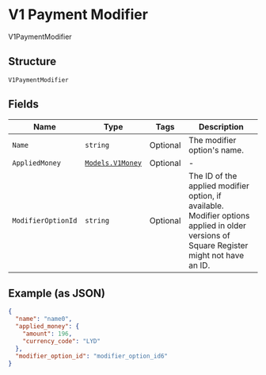 
# V1 Payment Modifier

V1PaymentModifier

## Structure

`V1PaymentModifier`

## Fields

| Name | Type | Tags | Description |
|  --- | --- | --- | --- |
| `Name` | `string` | Optional | The modifier option's name. |
| `AppliedMoney` | [`Models.V1Money`](../../doc/models/v1-money.md) | Optional | - |
| `ModifierOptionId` | `string` | Optional | The ID of the applied modifier option, if available. Modifier options applied in older versions of Square Register might not have an ID. |

## Example (as JSON)

```json
{
  "name": "name0",
  "applied_money": {
    "amount": 196,
    "currency_code": "LYD"
  },
  "modifier_option_id": "modifier_option_id6"
}
```

